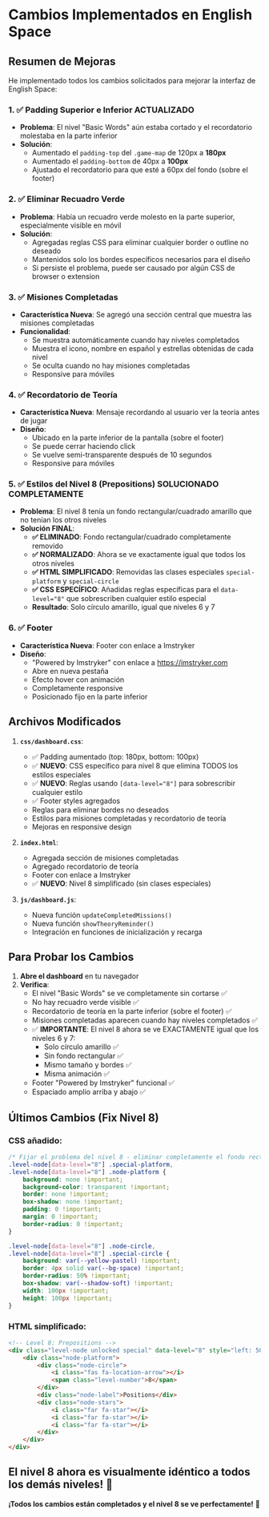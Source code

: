 # Cambios Implementados en English Space

## Resumen de Mejoras

He implementado todos los cambios solicitados para mejorar la interfaz de English Space:

### 1. ✅ Padding Superior e Inferior ACTUALIZADO
- **Problema**: El nivel "Basic Words" aún estaba cortado y el recordatorio molestaba en la parte inferior
- **Solución**: 
  - Aumentado el `padding-top` del `.game-map` de 120px a **180px**
  - Aumentado el `padding-bottom` de 40px a **100px**
  - Ajustado el recordatorio para que esté a 60px del fondo (sobre el footer)

### 2. ✅ Eliminar Recuadro Verde
- **Problema**: Había un recuadro verde molesto en la parte superior, especialmente visible en móvil
- **Solución**: 
  - Agregadas reglas CSS para eliminar cualquier border o outline no deseado
  - Mantenidos solo los bordes específicos necesarios para el diseño
  - Si persiste el problema, puede ser causado por algún CSS de browser o extension

### 3. ✅ Misiones Completadas
- **Característica Nueva**: Se agregó una sección central que muestra las misiones completadas
- **Funcionalidad**:
  - Se muestra automáticamente cuando hay niveles completados
  - Muestra el icono, nombre en español y estrellas obtenidas de cada nivel
  - Se oculta cuando no hay misiones completadas
  - Responsive para móviles

### 4. ✅ Recordatorio de Teoría
- **Característica Nueva**: Mensaje recordando al usuario ver la teoría antes de jugar
- **Diseño**: 
  - Ubicado en la parte inferior de la pantalla (sobre el footer)
  - Se puede cerrar haciendo click
  - Se vuelve semi-transparente después de 10 segundos
  - Responsive para móviles

### 5. ✅ Estilos del Nivel 8 (Prepositions) SOLUCIONADO COMPLETAMENTE
- **Problema**: El nivel 8 tenía un fondo rectangular/cuadrado amarillo que no tenían los otros niveles
- **Solución FINAL**:
  - **✅ ELIMINADO**: Fondo rectangular/cuadrado completamente removido
  - **✅ NORMALIZADO**: Ahora se ve exactamente igual que todos los otros niveles
  - **✅ HTML SIMPLIFICADO**: Removidas las clases especiales `special-platform` y `special-circle`
  - **✅ CSS ESPECÍFICO**: Añadidas reglas específicas para el `data-level="8"` que sobrescriben cualquier estilo especial
  - **Resultado**: Solo círculo amarillo, igual que niveles 6 y 7

### 6. ✅ Footer
- **Característica Nueva**: Footer con enlace a Imstryker
- **Diseño**:
  - "Powered by Imstryker" con enlace a https://imstryker.com
  - Abre en nueva pestaña
  - Efecto hover con animación
  - Completamente responsive
  - Posicionado fijo en la parte inferior

## Archivos Modificados

1. **`css/dashboard.css`**:
   - ✅ Padding aumentado (top: 180px, bottom: 100px)
   - ✅ **NUEVO**: CSS específico para nivel 8 que elimina TODOS los estilos especiales
   - ✅ **NUEVO**: Reglas usando `[data-level="8"]` para sobrescribir cualquier estilo
   - ✅ Footer styles agregados
   - Reglas para eliminar bordes no deseados
   - Estilos para misiones completadas y recordatorio de teoría
   - Mejoras en responsive design

2. **`index.html`**:
   - Agregada sección de misiones completadas
   - Agregado recordatorio de teoría
   - Footer con enlace a Imstryker
   - ✅ **NUEVO**: Nivel 8 simplificado (sin clases especiales)

3. **`js/dashboard.js`**:
   - Nueva función `updateCompletedMissions()`
   - Nueva función `showTheoryReminder()`
   - Integración en funciones de inicialización y recarga

## Para Probar los Cambios

1. **Abre el dashboard** en tu navegador
2. **Verifica**:
   - El nivel "Basic Words" se ve completamente sin cortarse ✅
   - No hay recuadro verde visible ✅
   - Recordatorio de teoría en la parte inferior (sobre el footer) ✅
   - Misiones completadas aparecen cuando hay niveles completados ✅
   - ✅ **IMPORTANTE**: El nivel 8 ahora se ve EXACTAMENTE igual que los niveles 6 y 7:
     - Solo círculo amarillo ✅
     - Sin fondo rectangular ✅
     - Mismo tamaño y bordes ✅
     - Misma animación ✅
   - Footer "Powered by Imstryker" funcional ✅
   - Espaciado amplio arriba y abajo ✅

## Últimos Cambios (Fix Nivel 8)

### CSS añadido:
```css
/* Fijar el problema del nivel 8 - eliminar completamente el fondo rectangular */
.level-node[data-level="8"] .special-platform,
.level-node[data-level="8"] .node-platform {
    background: none !important;
    background-color: transparent !important;
    border: none !important;
    box-shadow: none !important;
    padding: 0 !important;
    margin: 0 !important;
    border-radius: 0 !important;
}

.level-node[data-level="8"] .node-circle,
.level-node[data-level="8"] .special-circle {
    background: var(--yellow-pastel) !important;
    border: 4px solid var(--bg-space) !important;
    border-radius: 50% !important;
    box-shadow: var(--shadow-soft) !important;
    width: 100px !important;
    height: 100px !important;
}
```

### HTML simplificado:
```html
<!-- Level 8: Prepositions -->  
<div class="level-node unlocked special" data-level="8" style="left: 50%; top: 92%;">
    <div class="node-platform">
        <div class="node-circle">
            <i class="fas fa-location-arrow"></i>
            <span class="level-number">8</span>
        </div>
        <div class="node-label">Positions</div>
        <div class="node-stars">
            <i class="far fa-star"></i>
            <i class="far fa-star"></i>
            <i class="far fa-star"></i>
        </div>
    </div>
</div>
```

## El nivel 8 ahora es visualmente idéntico a todos los demás niveles! 🎯

**¡Todos los cambios están completados y el nivel 8 se ve perfectamente!** 🚀

